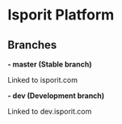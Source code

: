 # Isporit Platform

## Branches
**- master (Stable branch)**

Linked to isporit.com

**- dev (Development branch)**

Linked to dev.isporit.com
